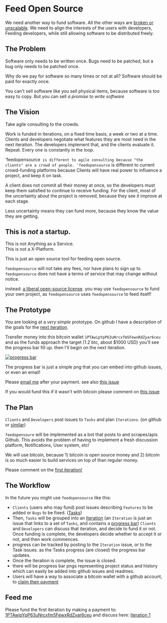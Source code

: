 # Feed Open Source

We need another way to fund software. All the other ways are
[broken or unscalable](
http://dominictarr.com/post/71958587606/some-thoughts-on-the-economics-of-software-development).
We need to align the interests of the users with developers,
Feeding developers, while still allowing software to be distributed freely.

## The Problem

Software only needs to be written once. Bugs need to be patched,
but a bug only needs to be patched once.

Why do we pay for software so many times or not at all?
Software should be paid for exactly once.

You can't sell software like you sell physical items,
because software is too easy to copy.
But you can sell _a promise to write software_

## The Vision

Take agile consulting to the crowds.

Work is funded in iterations, on a fixed time basis, a week or two at a time.
Clients and developers negotiate what features they are most need in the next iteration.
The developers implement that, and the clients evaluate it. Repeat.
Every one is constantly in the loop.

'feedopensource` is different to agile consulting because "the clients"
are a crowd of people. 'feedopensource` is different to current crowd-funding
platforms because Clients will have real power to influence a project,
and keep it on task.

A client does not commit all their money at once, so the developers
must keep them satisfied to continue to receive funding.
For the client, most of the uncertainty about the project is removed,
because they see it improve at each stage.

Less uncertainty means they can fund more,
because they know the value they are getting.

## This is _not_ a startup.

This is not Anything as a Service.  
This is not a X-Platform.  

This is just an open source tool for feeding open source.  

`feedopensource` will not take any fees, nor have plans to sign up to.
`feedopensource` does not have a terms of service that may change without notice.

instead: [a liberal open-source license](./LICENSE).
you may use `feedopensource` to fund your own project,
as `feedopensource` uses `feedopensource` to feed itself!

## The Prototype

You are looking at a _very simple_ prototype.
On github I have a description of the goals for the
[next iteration](https://github.com/dominictarr/feedopensource/issues/5).

Transfer money into this bitcoin wallet `1PTAwipYpP63uNrcxfm5FewxRdZyar6ceu`
and as the funds approach the target (1.2 btc, about $1000 USD)
you'll see the progress bar fill up. then I'll begin on the next iteration.

[![progress bar](http://feedopensource.com/badge/1PTAwipYpP63uNrcxfm5FewxRdZyar6ceu/1.2)](bitcoin:1PTAwipYpP63uNrcxfm5FewxRdZyar6ceu)

The progress bar is just a simple png that you can embed into github issues, or even an email!

Please [email me](mailto:dominic.tarr@gmail.com) after your payment.
see also [this issue](https://github.com/dominictarr/feedopensource/issues/5)

If you would fund this if it wasn't with bitcoin please comment on
[this issue](https://github.com/dominictarr/feedopensource/issues/6)

## The Plan

`Clients` and `Developers` post issues to `Tasks` and plan `Iterations`.
 (on github or [similar](https://github.com/dominictarr/feedopensource/issues/7))

`feedopensoure` will be implemented as a bot that posts to and scrapes/apis Github.
This avoids the problem of having to implement a fresh discussion platform, Notifications,
User system, etc!

We will use  bitcoin, because 1) bitcoin is open source money and 2)
bitcoin is so much easier to build services on top of than regular money.

Please comment on the [first iteration!](https://github.com/dominictarr/feedopensource/issues/4)

## The Workflow

In the future you might use `feedopensource` like this:

* `Clients` (users who may fund) post issues describing `Features` to be added or `Bugs` to be fixed.
  ([Tasks](https://github.com/dominictarr/feedopensource/issues/1))
* Then, `Tasks` will be grouped into an [Iteration](https://github.com/dominictarr/feedopensource/issues/3)
  (an `Iteration` is just an issue that links to a set of `Tasks`, and contains a
  [progress bar](https://github.com/dominictarr/feedopensource/issues/2))
  `Clients` and `Developers` can discuss that iteration, and decide to fund it or not.
  Once funding is complete, the developers decide whether to accept it or not, and then work commences.
* progress can be tracked by posting to the `Iteration` issue, or to the Task issues.
  as the Tasks progress (are closed) the progress bar updates.
* Once the Iteration is complete, the issue is closed.
* there will be progress bar pngs representing project status and history which can easily be added into github
  issues and readmes.
* Users will have a way to associate a bitcoin wallet with a github account, to
  [claim their payment](https://github.com/dominictarr/feedopensource/issues/5)

## Feed me

Please fund the first iteration by making a payment to:
[1PTAwipYpP63uNrcxfm5FewxRdZyar6ceu](bitcoin:1PTAwipYpP63uNrcxfm5FewxRdZyar6ceu)
and discuss here: [Iteration 1](https://github.com/dominictarr/feedopensource/issues/5)

